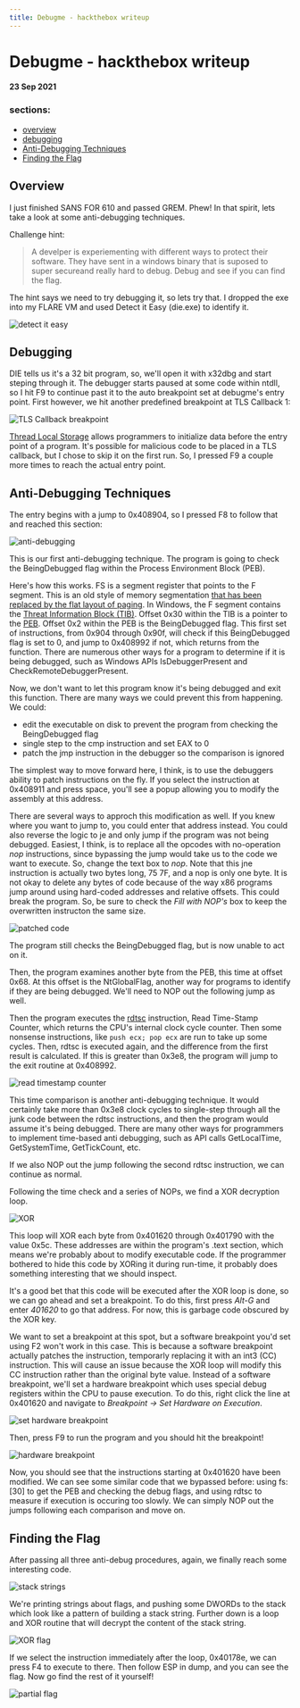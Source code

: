 ```yaml
---
title: Debugme - hackthebox writeup
---
```


# Debugme - hackthebox writeup

#### 23 Sep 2021

### sections:
- [overview](#overview)
- [debugging](#debugging)
- [Anti-Debugging Techniques](#anti-debugging-techniques)
- [Finding the Flag](#finding-the-flag)


## Overview

I just finished SANS FOR 610 and passed GREM. Phew! In that spirit, lets take a look at some anti-debugging techniques.

Challenge hint:
> A develper is experiementing with different ways to protect their software. They have sent in a windows binary that is suposed to super secureand really hard to debug. Debug and see if you can find the flag.

The hint says we need to try debugging it, so lets try that. I dropped the exe into my FLARE VM and used Detect it Easy (die.exe) to identify it.

![detect it easy](images/debugme/die.png)

## Debugging
DIE tells us it's a 32 bit program, so, we'll open it with x32dbg and start steping through it. The debugger starts paused at some code within ntdll, so I hit F9 to continue past it to the auto breakpoint set at debugme's entry point. First however, we hit another predefined breakpoint at TLS Callback 1:

![TLS Callback breakpoint](images/debugme/tls-callback.png)

[Thread Local Storage][tls-callback] allows programmers to initialize data before the entry point of a program. It's possible for malicious code to be placed in a TLS callback, but I chose to skip it on the first run. So, I pressed F9 a couple more times to reach the actual entry point.

## Anti-Debugging Techniques
The entry begins with a jump to 0x408904, so I pressed F8 to follow that and reached this section:

![anti-debugging](images/debugme/fs30.png)

This is our first anti-debugging technique. The program is going to check the BeingDebugged flag within the Process Environment Block (PEB).

Here's how this works. FS is a segment register that points to the F segment. This is an old style of memory segmentation [that has been replaced by the flat layout of paging][segment-registers]. In Windows, the F segment contains the [Threat Information Block (TIB)][tib]. Offset 0x30 within the TIB is a pointer to the [PEB][peb]. Offset 0x2 within the PEB is the BeingDebugged flag. This first set of instructions, from 0x904 through 0x90f, will check if this BeingDebugged flag is set to 0, and jump to 0x408992 if not, which returns from the function. There are numerous other ways for a program to determine if it is being debugged, such as Windows APIs IsDebuggerPresent and CheckRemoteDebuggerPresent.

Now, we don't want to let this program know it's being debugged and exit this function. There are many ways we could prevent this from happening. We could:

- edit the executable on disk to prevent the program from checking the BeingDebugged flag
- single step to the cmp instruction and set EAX to 0
- patch the jmp instruction in the debugger so the comparison is ignored

The simplest way to move forward here, I think, is to use the debuggers ability to patch instructions on the fly. If you select the instruction at 0x408911 and press space, you'll see a popup allowing you to modify the assembly at this address.

There are several ways to approch this modification as well. If you knew where you want to jump to, you could enter that address instead. You could also reverse the logic to je and only jump if the program was not being debugged. Easiest, I think, is to replace all the opcodes with no-operation _nop_ instructions, since bypassing the jump would take us to the code we want to execute. So, change the text box to _nop_. Note that this jne instruction is actually two bytes long, 75 7F, and a nop is only one byte. It is not okay to delete any bytes of code because of the way x86 programs jump around using hard-coded addresses and relative offsets. This could break the program. So, be sure to check the _Fill with NOP's_ box to keep the overwritten instructon the same size.

![patched code](images/debugme/fs30-patched.png)

The program still checks the BeingDebugged flag, but is now unable to act on it.

Then, the program examines another byte from the PEB, this time at offset 0x68. At this offset is the NtGlobalFlag, another way for programs to identify if they are being debugged. We'll need to NOP out the following jump as well.

Then the program executes the [rdtsc] instruction, Read Time-Stamp Counter, which returns the CPU's internal clock cycle counter. Then some nonsense instructions, like `push ecx; pop ecx` are run to take up some cycles. Then, rdtsc is executed again, and the difference from the first result is calculated. If this is greater than 0x3e8, the program will jump to the exit routine at 0x408992.

![read timestamp counter](images/debugme/rdtsc.png)

This time comparison is another anti-debugging technique. It would certainly take more than 0x3e8 clock cycles to single-step through all the junk code between the rdtsc instructions, and then the program would assume it's being debugged. There are many other ways for programmers to implement time-based anti debugging, such as API calls GetLocalTime, GetSystemTime, GetTickCount, etc.

If we also NOP out the jump following the second rdtsc instruction, we can continue as normal.

Following the time check and a series of NOPs, we find a XOR decryption loop.

![XOR](images/debugme/xor-routine.png)

This loop will XOR each byte from 0x401620 through 0x401790 with the value 0x5c. These addresses are within the program's .text section, which means we're probably about to modify executable code. If the programmer bothered to hide this code by XORing it during run-time, it probably does something interesting that we should inspect.

It's a good bet that this code will be executed after the XOR loop is done, so we can go ahead and set a breakpoint. To do this, first press _Alt-G_ and enter _401620_ to go that address. For now, this is garbage code obscured by the XOR key.

We want to set a breakpoint at this spot, but a software breakpoint you'd set using F2 won't work in this case. This is because a software breakpoint actually patches the instruction, temporarly replacing it with an int3 (CC) instruction. This will cause an issue because the XOR loop will modify this CC instruction rather than the original byte value. Instead of a software breakpoint, we'll set a hardware breakpoint which uses special debug registers within the CPU to pause execution. To do this, right click the line at 0x401620 and navigate to _Breakpoint -> Set Hardware on Execution_.

![set hardware breakpoint](images/debugme/hard-breakpoint.png)

Then, press F9 to run the program and you should hit the breakpoint!


![hardware breakpoint](images/debugme/hit-hw-bp.png)

Now, you should see that the instructions starting at 0x401620 have been modified. We can see some similar code that we bypassed before: using fs:[30] to get the PEB and checking the debug flags, and using rdtsc to measure if execution is occuring too slowly. We can simply NOP out the jumps following each comparison and move on.

## Finding the Flag
After passing all three anti-debug procedures, again, we finally reach some interesting code.

![stack strings](images/debugme/stack-strings.png)

We're printing strings about flags, and pushing some DWORDs to the stack which look like a pattern of building a stack string. Further down is a loop and XOR routine that will decrypt the content of the stack string.

![XOR flag](images/debugme/xor-flag.png)

If we select the instruction immediately after the loop, 0x40178e, we can press F4 to execute to there. Then follow ESP in dump, and you can see the flag. Now go find the rest of it yourself!

![partial flag](images/debugme/flag.png)

[tls-callback]: https://isc.sans.edu/diary/How+Malware+Defends+Itself+Using+TLS+Callback+Functions/6655
[tib]: https://en.wikipedia.org/wiki/Win32_Thread_Information_Block
[peb]: https://en.wikipedia.org/wiki/Process_Environment_Block
[peb-structure]: https://docs.microsoft.com/en-us/windows/win32/api/winternl/ns-winternl-peb
[ntglobal]: https://www.aldeid.com/wiki/PEB-Process-Environment-Block/NtGlobalFlag
[segment-registers]: https://reverseengineering.stackexchange.com/questions/2006/how-are-the-segment-registers-fs-gs-cs-ss-ds-es-used-in-linux
[rdtsc]: https://www.felixcloutier.com/x86/rdtsc
